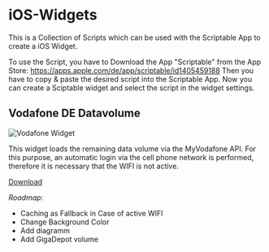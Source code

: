 # iOS-Widgets
This is a Collection of Scripts which can be used with the Scriptable App to create a iOS Widget.

To use the Script, you have to Download the App "Scriptable" from the App Store: https://apps.apple.com/de/app/scriptable/id1405459188
Then you have to copy & paste the desired script into the Scriptable App. Now you can create a Sciptable widget and select the script in the widget settings.

## Vodafone DE Datavolume
![Vodafone Widget](https://raw.githubusercontent.com/ThisIsBenny/iOS-Widgets/main/VodafoneDE-Datavolume/preview.jpeg)

This widget loads the remaining data volume via the MyVodafone API. For this purpose, an automatic login via the cell phone network is performed, therefore it is necessary that the WIFI is not active.

[Download](https://raw.githubusercontent.com/ThisIsBenny/iOS-Widgets/main/VodafoneDE-Datavolume/VodafoneDE.js)

_Roadmap_:
* Caching as Fallback in Case of active WIFI
* Change Background Color
* Add diagramm
* Add GigaDepot volume
